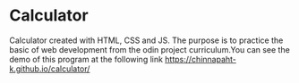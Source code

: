 # Calculator 
Calculator created with HTML, CSS and JS. The purpose is to practice the basic of web development from the odin project curriculum.You can see the demo of this program at the following link https://chinnapaht-k.github.io/calculator/
